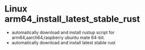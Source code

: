 # Linux arm64_install_latest_stable_rust
- automatically download and install rustup script for arm64,aarch64,raspberry ubuntu mate 64-bit.
- automatically download and install latest stable rust

